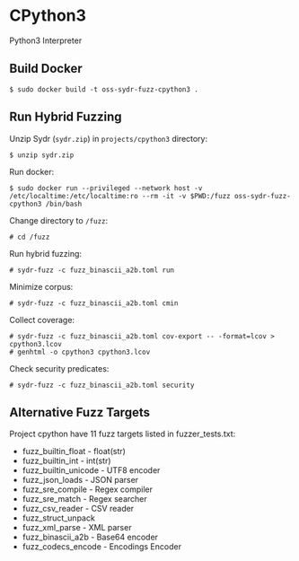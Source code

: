 # CPython3

Python3 Interpreter

## Build Docker

    $ sudo docker build -t oss-sydr-fuzz-cpython3 .

## Run Hybrid Fuzzing

Unzip Sydr (`sydr.zip`) in `projects/cpython3` directory:

    $ unzip sydr.zip

Run docker:

    $ sudo docker run --privileged --network host -v /etc/localtime:/etc/localtime:ro --rm -it -v $PWD:/fuzz oss-sydr-fuzz-cpython3 /bin/bash

Change directory to `/fuzz`:

    # cd /fuzz

Run hybrid fuzzing:

    # sydr-fuzz -c fuzz_binascii_a2b.toml run

Minimize corpus:

    # sydr-fuzz -c fuzz_binascii_a2b.toml cmin

Collect coverage:

    # sydr-fuzz -c fuzz_binascii_a2b.toml cov-export -- -format=lcov > cpython3.lcov
    # genhtml -o cpython3 cpython3.lcov

Check security predicates:

    # sydr-fuzz -c fuzz_binascii_a2b.toml security

## Alternative Fuzz Targets
Project cpython have 11 fuzz targets listed in fuzzer_tests.txt:
+ fuzz_builtin_float - float(str)
+ fuzz_builtin_int - int(str)
+ fuzz_builtin_unicode - UTF8 encoder 
+ fuzz_json_loads - JSON parser
+ fuzz_sre_compile - Regex compiler
+ fuzz_sre_match - Regex searcher
+ fuzz_csv_reader - CSV reader
+ fuzz_struct_unpack 
+ fuzz_xml_parse - XML parser
+ fuzz_binascii_a2b - Base64 encoder
+ fuzz_codecs_encode - Encodings Encoder
